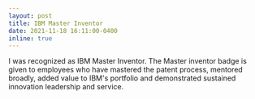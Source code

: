 ```yaml
---
layout: post
title: IBM Master Inventor
date: 2021-11-18 16:11:00-0400
inline: true
---
```


I was recognized as IBM Master Inventor. The Master inventor badge is given to employees who have mastered the patent process, mentored broadly, added value to IBM's portfolio and demonstrated sustained innovation leadership and service. 
